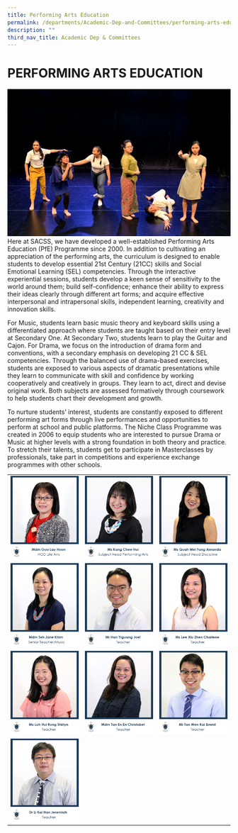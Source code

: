 ```yaml
---
title: Performing Arts Education
permalink: /departments/Academic-Dep-and-Committees/performing-arts-education/
description: ""
third_nav_title: Academic Dep & Committees
---
```

# PERFORMING ARTS EDUCATION

![](/images/Departments/Academic%20Dep%20&%20Comittee/Performing%20Arts%20Education/Performing-Arts-Education.jpg)
Here at SACSS, we have developed a well-established Performing Arts Education (PfE) Programme since 2000. In addition to cultivating an appreciation of the performing arts, the curriculum is designed to enable students to develop essential 21st Century (21CC) skills and Social Emotional Learning (SEL) competencies. Through the interactive experiential sessions, students develop a keen sense of sensitivity to the world around them; build self-confidence; enhance their ability to express their ideas clearly through different art forms; and acquire effective interpersonal and intrapersonal skills, independent learning, creativity and innovation skills. 

For Music, students learn basic music theory and keyboard skills using a differentiated approach where students are taught based on their entry level at Secondary One. At Secondary Two, students learn to play the Guitar and Cajon. For Drama, we focus on the introduction of drama form and conventions, with a secondary emphasis on developing 21 CC & SEL competencies. Through the balanced use of drama-based exercises, students are exposed to various aspects of dramatic presentations while they learn to communicate with skill and confidence by working cooperatively and creatively in groups. They learn to act, direct and devise original work. Both subjects are assessed formatively through coursework to help students chart their development and growth.

To nurture students’ interest, students are constantly exposed to different performing art forms through live performances and opportunities to perform at school and public platforms. The Niche Class Programme was created in 2006 to equip students who are interested to pursue Drama or Music at higher levels with a strong foundation in both theory and practice. To stretch their talents, students get to participate in Masterclasses by professionals, take part in competitions and experience exchange programmes with other schools.

|   |   |   |
|---|---|---|
| ![](/images/Departments/Academic%20Dep%20&%20Comittee/Performing%20Arts%20Education/1_MDM-GOO-LAY-HOON-1.jpg)  | ![](/images/Departments/Academic%20Dep%20&%20Comittee/Performing%20Arts%20Education/2_MS-KANG-CHEE-HUI.jpg)  | ![](/images/Departments/Academic%20Dep%20&%20Comittee/Performing%20Arts%20Education/8_MS-QUAH-MEI-FANG-AMANDA.jpg)  |
| ![](/images/Departments/Academic%20Dep%20&%20Comittee/Performing%20Arts%20Education/9_MDM-TEH-JANE-KHIM.jpg)  |![](/images/Departments/Academic%20Dep%20&%20Comittee/Performing%20Arts%20Education/3_MR-HAN-YIGUANG-JOEL.jpg)  | ![](/images/Departments/Academic%20Dep%20&%20Comittee/Performing%20Arts%20Education/4_MDM-LEE-XIU-ZHEN-CHARLENE.jpg)  |
| ![](/images/Departments/Academic%20Dep%20&%20Comittee/Performing%20Arts%20Education/5_MS-SHIRLYN-LOH-HUI-RONG.jpg)  |  ![](/images/Departments/Academic%20Dep%20&%20Comittee/Performing%20Arts%20Education/7_MDM-TAN-EN-EN-CHRISTABEL.jpg) | ![](/images/Departments/Academic%20Dep%20&%20Comittee/Performing%20Arts%20Education/8_MR-ERNEST-TAN.jpg)  |
| ![](/images/Departments/Academic%20Dep%20&%20Comittee/Performing%20Arts%20Education/10_DR-LI-KAI-HAN-JEREMIAH.jpg)  |   |   |